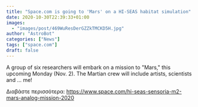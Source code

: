 ```yaml
---
title: "Space.com is going to 'Mars' on a HI-SEAS habitat simulation"
date: 2020-10-30T22:39:33+01:00
images:
  - "images/post/469WuResDerGZZkTMCKD5H.jpg"
author: "AstroBot"
categories: ["News"]
tags: ["space.com"]
draft: false
---
```


A group of six researchers will embark on a mission to "Mars," this upcoming Monday (Nov. 2). The Martian crew will include artists, scientists and ... me! 

Διαβάστε περισσότερα: https://www.space.com/hi-seas-sensoria-m2-mars-analog-mission-2020
